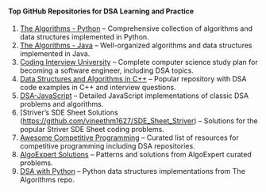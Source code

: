 #### Top GitHub Repositories for DSA Learning and Practice

1. [The Algorithms - Python](https://github.com/TheAlgorithms/Python) – Comprehensive collection of algorithms and data structures implemented in Python.  
2. [The Algorithms - Java](https://github.com/TheAlgorithms/Java) – Well-organized algorithms and data structures implemented in Java.   
3. [Coding Interview University](https://github.com/jwasham/coding-interview-university) – Complete computer science study plan for becoming a software engineer, including DSA topics.  
4. [Data Structures and Algorithms in C++](https://github.com/mission-peace/interview) – Popular repository with DSA code examples in C++ and interview questions.    
5. [DSA-JavaScript](https://github.com/trekhleb/javascript-algorithms) – Detailed JavaScript implementations of classic DSA problems and algorithms.   
6. [Striver’s SDE Sheet Solutions (https://github.com/vineethm1627/SDE_Sheet_Striver) – Solutions for the popular Striver SDE Sheet coding problems.  
7. [Awesome Competitive Programming](https://github.com/lnishan/awesome-competitive-programming) – Curated list of resources for competitive programming including DSA repositories.  
8. [AlgoExpert Solutions](https://github.com/das-jishu/algoexpert-data-structures-algorithms) – Patterns and solutions from AlgoExpert curated problems.  
9. [DSA with Python](https://github.com/TheAlgorithms/Python) – Python data structures implementations from The Algorithms repo.  
